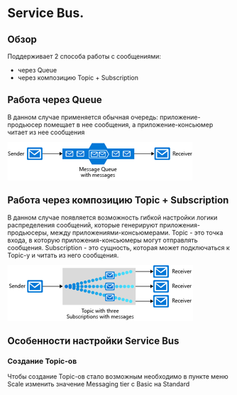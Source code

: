 # Service Bus.

## Обзор
Поддерживает 2 способа работы с сообщениями:
* через Queue 
* через композицию Topic + Subscription

## Работа через Queue
В данном случае применяется обычная очередь: приложение-продьюсер помещает в нее сообщения, а 
приложение-консьюмер читает из нее сообщения

![Queue](./images/service-bus-queue.png)

## Работа через композицию Topic + Subscription
В данном случае появляется возможность гибкой настройки логики распределения сообщений, которые 
генерируют приложения-продьюсеры, между приложениями-консьюмерами. 
Topic - это точка входа, в которую приложения-консьюмеры могут отправлять сообщения.
Subscription - это сущность, которая может подключаться к Topic-у и читать из него сообщения.

![Topic](./images/service-bus-topic.png)

## Особенности настройки Service Bus
### Создание Topic-ов
Чтобы создание Topic-ов стало возможным необходимо в пункте меню Scale изменить значение 
Messaging tier с Basic на Standard